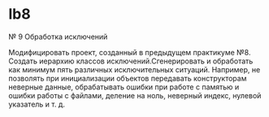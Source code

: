 # lb8
№ 9  Обработка исключений 
 
Модифицировать проект, созданный в предыдущем практикуме №8. 
Создать иерархию классов исключений.Сгенерировать и обработать  как 
минимум пять различных исключительных ситуаций. Например, не 
позволять при инициализации объектов передавать конструкторам 
неверные данные, обрабатывать ошибки при работе с памятью и ошибки 
работы  с файлами, деление на ноль, неверный индекс, нулевой указатель 
и т. д. 
